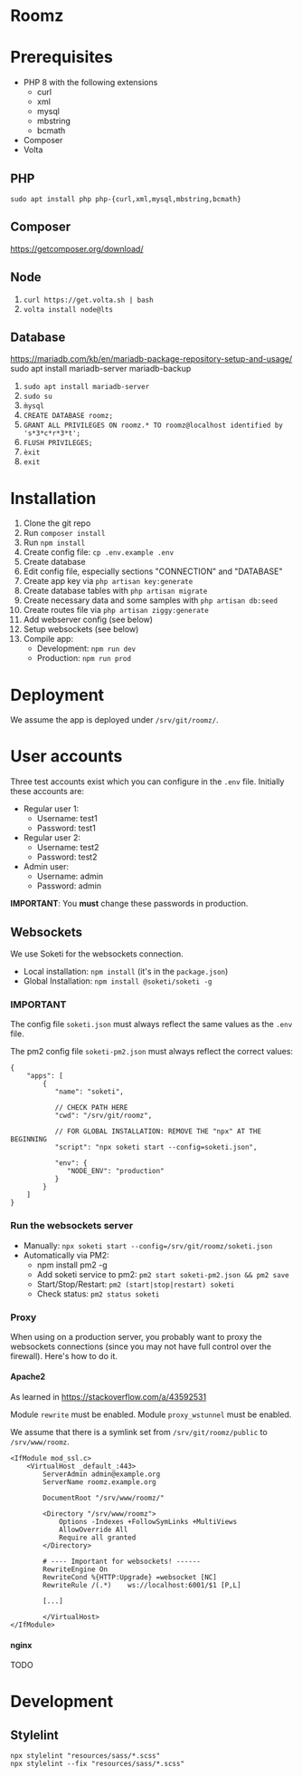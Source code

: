 # Roomz

# Prerequisites

- PHP 8 with the following extensions
  - curl
  - xml
  - mysql
  - mbstring
  - bcmath
- Composer
- Volta

## PHP

`sudo apt install php php-{curl,xml,mysql,mbstring,bcmath}`

## Composer

https://getcomposer.org/download/

## Node

1. `curl https://get.volta.sh | bash`
2. `volta install node@lts` 

## Database

https://mariadb.com/kb/en/mariadb-package-repository-setup-and-usage/
sudo apt install mariadb-server mariadb-backup

1. `sudo apt install mariadb-server`
2. `sudo su`
3. `m̀ysql`
4. `CREATE DATABASE roomz;`
5. `GRANT ALL PRIVILEGES ON roomz.* TO roomz@localhost identified by 's*3*c*r*3*t';`
6. `FLUSH PRIVILEGES;`
7. `èxit`
8. `exit`

# Installation

1. Clone the git repo
2. Run `composer install`
3. Run `npm install`
4. Create config file: `cp .env.example .env`
5. Create database
6. Edit config file, especially sections "CONNECTION" and "DATABASE"
7. Create app key via `php artisan key:generate`
8. Create database tables with `php artisan migrate`
9. Create necessary data and some samples with `php artisan db:seed`
10. Create routes file via `php artisan ziggy:generate`
11. Add webserver config (see below)
12. Setup websockets (see below)
13. Compile app:
    - Development: `npm run dev`
    - Production: `npm run prod`

# Deployment
We assume the app is deployed under `/srv/git/roomz/`.

# User accounts
Three test accounts exist which you can configure in the `.env` file.
Initially these accounts are:

- Regular user 1:
  - Username: test1
  - Password: test1
- Regular user 2:
  - Username: test2
  - Password: test2
- Admin user:
  - Username: admin
  - Password: admin

**IMPORTANT**: You **must** change these passwords in production.

## Websockets
We use Soketi for the websockets connection.

* Local installation: `npm install` (it's in the `package.json`)
* Global Installation: `npm install @soketi/soketi -g`

### IMPORTANT
The config file `soketi.json` must always reflect the same values as the `.env` file. 

The pm2 config file `soketi-pm2.json` must always reflect the correct values:

````
{
    "apps": [
        {
           "name": "soketi",
           
           // CHECK PATH HERE
           "cwd": "/srv/git/roomz",

           // FOR GLOBAL INSTALLATION: REMOVE THE "npx" AT THE BEGINNING
           "script": "npx soketi start --config=soketi.json",
           
           "env": {
              "NODE_ENV": "production"
           }
        }
    ]
}
````

### Run the websockets server
* Manually: `npx soketi start --config=/srv/git/roomz/soketi.json`
* Automatically via PM2:
  * npm install pm2 -g
  * Add soketi service to pm2: `pm2 start soketi-pm2.json && pm2 save`
  * Start/Stop/Restart: `pm2 (start|stop|restart) soketi`
  * Check status: `pm2 status soketi`

### Proxy

When using on a production server, you probably want to proxy the websockets connections 
(since you may not have full control over the firewall). Here's how to do it.

#### Apache2
As learned in https://stackoverflow.com/a/43592531

Module `rewrite` must be enabled.
Module `proxy_wstunnel` must be enabled.

We assume that there is a symlink set from `/srv/git/roomz/public` to `/srv/www/roomz`.

````
<IfModule mod_ssl.c>
    <VirtualHost _default_:443>
        ServerAdmin admin@example.org
        ServerName roomz.example.org

        DocumentRoot "/srv/www/roomz/"

        <Directory "/srv/www/roomz">
            Options -Indexes +FollowSymLinks +MultiViews
            AllowOverride All
            Require all granted    
        </Directory>

        # ---- Important for websockets! ------
        RewriteEngine On
        RewriteCond %{HTTP:Upgrade} =websocket [NC]
        RewriteRule /(.*)    ws://localhost:6001/$1 [P,L]
        
        [...]

        </VirtualHost>
</IfModule>
````

#### nginx
TODO

# Development

## Stylelint
```
npx stylelint "resources/sass/*.scss"
npx stylelint --fix "resources/sass/*.scss"
```
